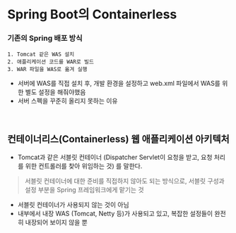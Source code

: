 # Spring Boot의 Containerless

### 기존의 Spring 배포 방식
    1. Tomcat 같은 WAS 설치
    2. 애플리케이션 코드를 WAR로 빌드
    3. WAR 파일을 WAS로 옮겨 실행

- 서버에 WAS를 직접 설치 후, 개발 환경을 설정하고 web.xml 파일에서 WAS를 위한 별도 설정을 해줘야했음
- 서버 스펙을 꾸준히 올리지 못하는 이유

<br>

## 컨테이너리스(Containerless) 웹 애플리케이션 아키텍처
- Tomcat과 같은 서블릿 컨테이너 (Dispatcher Servlet이 요청을 받고, 요청 처리를 위한 컨트롤러를 찾아 위임하는 것) 를 말한다.

> 서블릿 컨테이너에 대한 준비를 직접하지 않아도 되는 방식으로, 서블릿 구성과 설정 부분을 Spring 프레임워크에게 맡기는 것

- 서블릿 컨테이너가 사용되지 않는 것이 아님
- 내부에서 내장 WAS (Tomcat, Netty 등)가 사용되고 있고, 복잡한 설정들이 완전히 내장되어 보이지 않을 뿐 